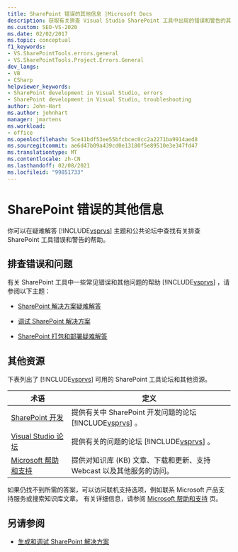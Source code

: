 ```yaml
---
title: SharePoint 错误的其他信息 |Microsoft Docs
description: 获取有关排查 Visual Studio SharePoint 工具中出现的错误和警告的其他信息。
ms.custom: SEO-VS-2020
ms.date: 02/02/2017
ms.topic: conceptual
f1_keywords:
- VS.SharePointTools.errors.general
- VS.SharePointTools.Project.Errors.General
dev_langs:
- VB
- CSharp
helpviewer_keywords:
- SharePoint development in Visual Studio, errors
- SharePoint development in Visual Studio, troubleshooting
author: John-Hart
ms.author: johnhart
manager: jmartens
ms.workload:
- office
ms.openlocfilehash: 5ce41bdf53ee55bfcbcec0cc2a2271ba9914aed8
ms.sourcegitcommit: ae6d47b09a439cd0e13180f5e89510e3e347fd47
ms.translationtype: MT
ms.contentlocale: zh-CN
ms.lasthandoff: 02/08/2021
ms.locfileid: "99851733"
---
```

# <a name="additional-information-for-sharepoint-errors"></a>SharePoint 错误的其他信息
  你可以在疑难解答 [!INCLUDE[vsprvs](../sharepoint/includes/vsprvs-md.md)] 主题和公共论坛中查找有关排查 SharePoint 工具错误和警告的帮助。

## <a name="troubleshoot-errors-and-issues"></a>排查错误和问题
 有关 SharePoint 工具中一些常见错误和其他问题的帮助 [!INCLUDE[vsprvs](../sharepoint/includes/vsprvs-md.md)] ，请参阅以下主题：

- [SharePoint 解决方案疑难解答](../sharepoint/troubleshooting-sharepoint-solutions.md)

- [调试 SharePoint 解决方案](../sharepoint/debugging-sharepoint-solutions.md)

- [SharePoint 打包和部署疑难解答](../sharepoint/troubleshooting-sharepoint-packaging-and-deployment.md)

## <a name="other-resources"></a>其他资源
 下表列出了 [!INCLUDE[vsprvs](../sharepoint/includes/vsprvs-md.md)] 可用的 SharePoint 工具论坛和其他资源。

|术语|定义|
|----------|----------------|
|[SharePoint 开发](https://social.msdn.microsoft.com/Forums/office/home?forum=sharepointdevelopmentprevious)|提供有关中 SharePoint 开发问题的论坛 [!INCLUDE[vsprvs](../sharepoint/includes/vsprvs-md.md)] 。|
|[Visual Studio 论坛](https://social.msdn.microsoft.com/Forums/vstudio/home?category=visualstudio)|提供有关的问题的论坛 [!INCLUDE[vsprvs](../sharepoint/includes/vsprvs-md.md)] 。|
|[Microsoft 帮助和支持](https://support.microsoft.com/)|提供对知识库 (KB) 文章、下载和更新、支持 Webcast 以及其他服务的访问。|

 如果仍找不到所需的答案，可以访问联机支持选项，例如联系 Microsoft 产品支持服务或搜索知识库文章。 有关详细信息，请参阅 [Microsoft 帮助和支持](https://support.microsoft.com/) 页。

## <a name="see-also"></a>另请参阅
- [生成和调试 SharePoint 解决方案](../sharepoint/building-and-debugging-sharepoint-solutions.md)
